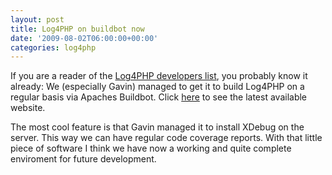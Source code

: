 ```yaml
---
layout: post
title: Log4PHP on buildbot now
date: '2009-08-02T06:00:00+00:00'
categories: log4php
---
```

If you are a reader of the <a href="http://incubator.apache.org/log4php/mail-lists.html">Log4PHP developers list</a>, you probably know it already: We (especially Gavin) managed to get it to build Log4PHP on a regular basis via Apaches Buildbot. Click <a href="http://ci.apache.org/projects/log4php">here</a> to see the latest available website. 

The most cool feature is that Gavin managed it to install XDebug on the server. This way we can have regular code coverage reports. With that little piece of software I think we have now a working and quite complete enviroment for future development.
